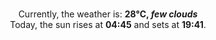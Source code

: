 <p  align="center"><br/>Currently, the weather is: <b> 28°C, <i>few clouds</i></b></br>Today, the sun rises at <b>04:45</b> and sets at <b>19:41</b>.</p>